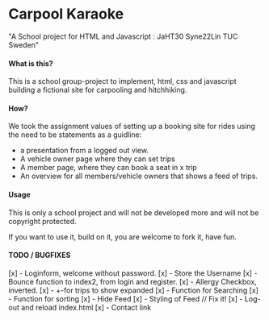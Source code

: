 # Carpool Karaoke

"A School project for HTML and Javascript : JaHT30
Syne22Lin TUC Sweden"

#### What is this?

This is a school group-project to implement, html, css and javascript building a fictional
site for carpooling and hitchhiking.

#### How?

We took the assignment values of setting up a booking site for rides using the need to be statements as a guidline:

- a presentation from a logged out view.
- A vehicle owner page where they can set trips
- A member page, where they can book a seat in x trip
- An overview for all members/vehicle owners that shows a feed of trips.

#### Usage

This is only a school project and will not be developed more and will not be
copyright protected.

If you want to use it, build on it, you are welcome to fork it, have fun.


#### TODO / BUGFIXES

[x] - Loginform, welcome without password.
[x] - Store the Username
[x] - Bounce function to index2, from login and register.
[x] - Allergy Checkbox, inverted.
[x] - +-for trips to show expanded
[x] - Function for Searching
[x] - Function for sorting
[x] - Hide Feed
[x] - Styling of Feed // Fix it!
[x] - Log-out and reload index.html
[x] - Contact link
